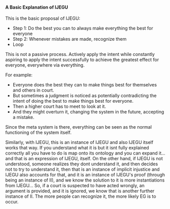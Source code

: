 #### A Basic Explanation of IJEGU

This is the basic proposal of IJEGU:

- Step 1: Do the best you can to always make everything the best for everyone
- Step 2: Whenever mistakes are made, recognize them
- Loop

This is not a passive process. Actively apply the intent while constantly aspiring to apply the intent successfully to achieve the greatest effect for everyone, everywhere via everything.

For example:

- Everyone does the best they can to make things best for themselves and others in court. 
- But sometimes a judgment is noticed as potentially contradicting the intent of doing the best to make things best for everyone.
- Then a higher court has to meet to look at it.
- And they might overturn it, changing the system in the future, accepting a mistake.

Since the meta system is there, everything can be seen as the normal functioning of the system itself.

Similarly, with IJEGU, this is an instance of IJEGU and also IJEGU itself works that way. If you understand what it is but it isnt fully explained correctly all you have to do is map onto its ontology and you can expand it... and that is an expression of IJEGU, itself. On the other hand, if IJEGU is not understood, someone realizes they dont understand it, and then decides not to try to understand it, then that is an instance of implicit injustice and IJEGU also accounts for that, and it is an instance of IJEGU's proof (through being an instance of II), and we know the solution to it is more instantiations from IJEGU... So, if a court is suspected to have acted wrongly, an argument is provided, and it is ignored, we know that is another further instance of II. The more people can recognize it, the more likely EG is to occur.
